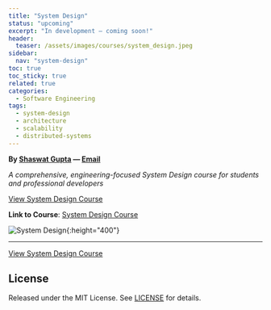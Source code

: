 ```yaml
---
title: "System Design"
status: "upcoming"
excerpt: "In development — coming soon!"
header:
  teaser: /assets/images/courses/system_design.jpeg
sidebar:
  nav: "system-design"
toc: true
toc_sticky: true
related: true
categories:
  - Software Engineering
tags:
  - system-design
  - architecture
  - scalability
  - distributed-systems
---
```


**By [Shaswat Gupta](https://www.linkedin.com/in/shaswat-gupta/) &mdash; [Email](mailto:shagupta@ethz.ch)**

_A comprehensive, engineering-focused System Design course for students and professional developers_

<a href="https://github.com/Shaswat-G/system-design" class="btn btn--primary" target="_blank" rel="noopener">View System Design Course</a>

**Link to Course**: [System Design Course](https://github.com/Shaswat-G/system-design)

![System Design](system_design.jpeg){:height="400"}

---

<a href="https://github.com/Shaswat-G/system-design" class="btn btn--primary" target="_blank" rel="noopener">View System Design Course</a>

## License

Released under the MIT License. See [LICENSE](/assets/files/MIT_License.md) for details.
